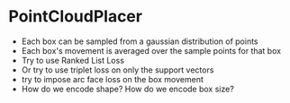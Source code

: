 # PointCloudPlacer

- Each box can be sampled from a gaussian distribution of points
- Each box's movement is averaged over the sample points for that box
- Try to use Ranked List Loss
- Or try to use triplet loss on only the support vectors
- try to impose arc face loss on the box movement
- How do we encode shape? How do we encode box size?